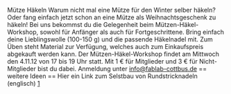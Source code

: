 Mütze Häkeln
Warum nicht mal eine Mütze für den Winter selber häkeln? Oder fang
einfach jetzt schon an eine Mütze als Weihnachtsgeschenk zu häkeln\!
Bei uns bekommst du die Gelegenheit beim Mützen-Häkel-Workshop, sowohl
für Anfänger als auch für Fortgeschrittene. Bring einfach deine
Lieblingswolle (100-150 g) und die passende Häkelnadel mit. Zum Üben
steht Material zur Verfügung, welches auch zum Einkaufspreis abgekauft
werden kann. Der Mützen-Häkel-Workshop findet am Mittwoch den 4.11.12
von 17 bis 19 Uhr statt. Mit 1 € für Mitglieder und 3 € für
Nicht-Mitglieder bist du dabei.
Anmeldung unter info@fablab-cottbus.de
\== weitere Ideen == Hier ein Link zum Selstbau von Rundstricknadeln
(englisch)
[1](http://www.knittersreview.com/article_how_to.asp?article=/review/profile/061109_a.asp)